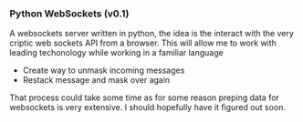 ### Python WebSockets (v0.1) ###

A websockets server written in python, the idea is the interact with the very criptic web sockets API from a browser. This will allow me to work with leading techonology while working in a familiar language

+ Create way to unmask incoming messages
+ Restack message and mask over again

That process could take some time as for some reason preping data for websockets is very extensive. I should hopefully have it figured out soon.